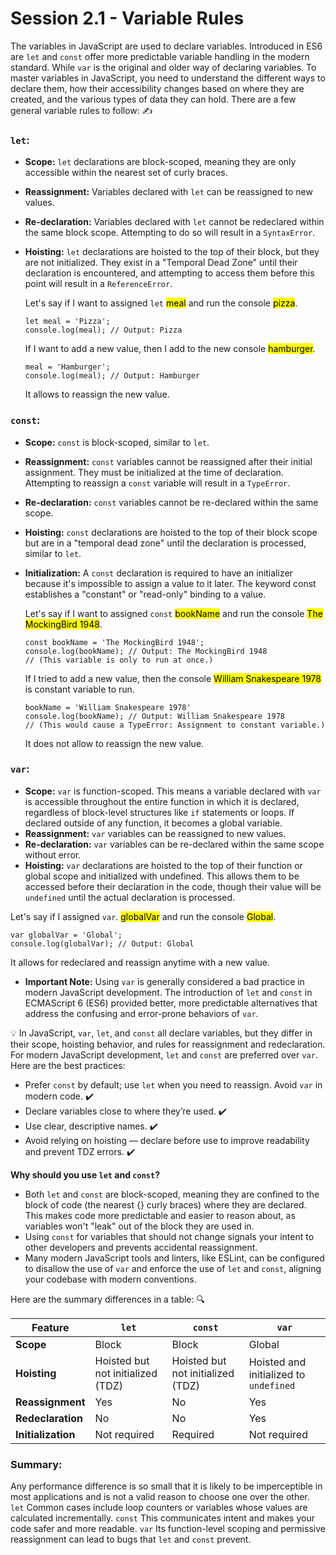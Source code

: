 # Session 2.1 - Variable Rules

The variables in JavaScript are used to declare variables. Introduced in ES6 are `let` and `const` offer more predictable variable handling in the modern standard. While `var` is the original and older way of declaring variables. To master variables in JavaScript, you need to understand the different ways to declare them, how their accessibility changes based on where they are created, and the various types of data they can hold. There are a few general variable rules to follow: :writing_hand:

### `let`:

- **Scope:** `let` declarations are block-scoped, meaning they are only accessible within the nearest set of curly braces.
- **Reassignment:** Variables declared with `let` can be reassigned to new values.
- **Re-declaration:** Variables declared with `let` cannot be redeclared within the same block scope. Attempting to do so will result in a `SyntaxError`.
- **Hoisting:** `let` declarations are hoisted to the top of their block, but they are not initialized. They exist in a "Temporal Dead Zone" until their declaration is encountered, and attempting to access them before this point will result in a `ReferenceError`.

  Let's say if I want to assigned `let` <mark>meal</mark> and run the console <mark>pizza</mark>.

      let meal = 'Pizza';
      console.log(meal); // Output: Pizza

  If I want to add a new value, then I add to the new console <mark>hamburger</mark>.

      meal = 'Hamburger';
      console.log(meal); // Output: Hamburger

  It allows to reassign the new value.
  
### `const`:

- **Scope:** `const` is block-scoped, similar to `let`.
- **Reassignment:** `const` variables cannot be reassigned after their initial assignment. They must be initialized at the time of declaration. Attempting to reassign a `const` variable will result in a `TypeError`.
- **Re-declaration:** `const` variables cannot be re-declared within the same scope.
- **Hoisting:** `const` declarations are hoisted to the top of their block scope but are in a "temporal dead zone" until the declaration is processed, similar to `let`.
- **Initialization:** A `const` declaration is required to have an initializer because it's impossible to assign a value to it later. The keyword const establishes a "constant" or "read-only" binding to a value.

  Let's say if I want to assigned `const` <mark>bookName</mark> and run the console <mark>The MockingBird 1948</mark>.

      const bookName = 'The MockingBird 1948';
      console.log(bookName); // Output: The MockingBird 1948
      // (This variable is only to run at once.)

  If I tried to add a new value, then the console <mark>William Snakespeare 1978</mark> is constant variable to run.

      bookName = 'William Snakespeare 1978'
      console.log(bookName); // Output: William Snakespeare 1978
      // (This would cause a TypeError: Assignment to constant variable.)

  It does not allow to reassign the new value.

### `var`:

- **Scope:** `var` is function-scoped. This means a variable declared with `var` is accessible throughout the entire function in which it is declared, regardless of block-level structures like `if` statements or loops. If declared outside of any function, it becomes a global variable.
- **Reassignment:** `var` variables can be reassigned to new values.
- **Re-declaration:** `var` variables can be re-declared within the same scope without error.
- **Hoisting:** `var` declarations are hoisted to the top of their function or global scope and initialized with undefined. This allows them to be accessed before their declaration in the code, though their value will be `undefined` until the actual declaration is processed.

Let's say if I assigned `var`. <mark>globalVar</mark> and run the console <mark>Global</mark>.

    var globalVar = 'Global';
    console.log(globalVar); // Output: Global

It allows for redeclared and reassign anytime with a new value.

- **Important Note:** Using `var` is generally considered a bad practice in modern JavaScript development. The introduction of `let` and `const` in ECMAScript 6 (ES6) provided better, more predictable alternatives that address the confusing and error-prone behaviors of `var`.

:bulb: In JavaScript, `var`, `let`, and `const` all declare variables, but they differ in their scope, hoisting behavior, and rules for reassignment and redeclaration. For modern JavaScript development, `let` and `const` are preferred over `var`. Here are the best practices:

- Prefer `const` by default; use `let` when you need to reassign. Avoid `var` in modern code. :heavy_check_mark:
- Declare variables close to where they’re used. :heavy_check_mark:
- Use clear, descriptive names. :heavy_check_mark:
- Avoid relying on hoisting — declare before use to improve readability and prevent TDZ errors. :heavy_check_mark:

**Why should you use `let` and `const`?**

- Both `let` and `const` are block-scoped, meaning they are confined to the block of code (the nearest {} curly braces) where they are declared. This makes code more predictable and easier to reason about, as variables won't "leak" out of the block they are used in.
- Using `const` for variables that should not change signals your intent to other developers and prevents accidental reassignment.
- Many modern JavaScript tools and linters, like ESLint, can be configured to disallow the use of `var` and enforce the use of `let` and `const`, aligning your codebase with modern conventions.

Here are the summary differences in a table: :mag:

Feature            |              `let`                |              `const`              |                `var`                   |
-------------------|-----------------------------------|-----------------------------------|----------------------------------------|
**Scope**          |              Block                |               Block               |                Global                  |
**Hoisting**       | Hoisted but not initialized (TDZ) | Hoisted but not initialized (TDZ) | Hoisted and initialized to `undefined` |
**Reassignment**   |               Yes                 |                No                 |                 Yes                    |
**Redeclaration**  |               No                  |                No                 |                 Yes                    |
**Initialization** |           Not required            |              Required             |             Not required               |

### Summary:

Any performance difference is so small that it is likely to be imperceptible in most applications and is not a valid reason to choose one over the other. `let` Common cases include loop counters or variables whose values are calculated incrementally. `const` This communicates intent and makes your code safer and more readable. `var` Its function-level scoping and permissive reassignment can lead to bugs that `let` and `const` prevent.
